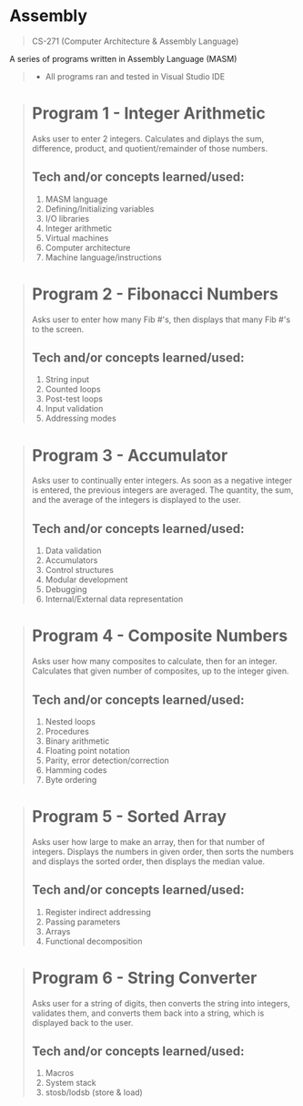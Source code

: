 # Assembly

> CS-271 (Computer Architecture & Assembly Language)

A series of programs written in Assembly Language (MASM)  
> - All programs ran and tested in Visual Studio IDE

> # Program 1 - Integer Arithmetic
> Asks user to enter 2 integers. Calculates and diplays the sum, difference, product, and quotient/remainder of those numbers.
> ## Tech and/or concepts learned/used:  
> 1. MASM language  
> 2. Defining/Initializing variables  
> 3. I/O libraries  
> 4. Integer arithmetic  
> 5. Virtual machines  
> 6. Computer architecture  
> 7. Machine language/instructions

> # Program 2 - Fibonacci Numbers
> Asks user to enter how many Fib #'s, then displays that many Fib #'s to the screen.
> ## Tech and/or concepts learned/used:  
> 1. String input  
> 2. Counted loops  
> 3. Post-test loops  
> 4. Input validation  
> 5. Addressing modes

> # Program 3 - Accumulator
> Asks user to continually enter integers. As soon as a negative integer is entered, the previous integers are averaged. The quantity, the sum, and the average of the integers is displayed to the user.
> ## Tech and/or concepts learned/used:  
> 1. Data validation  
> 2. Accumulators  
> 3. Control structures  
> 4. Modular development  
> 5. Debugging  
> 6. Internal/External data representation

> # Program 4 - Composite Numbers
> Asks user how many composites to calculate, then for an integer. Calculates that given number of composites, up to the integer given.
> ## Tech and/or concepts learned/used:  
> 1. Nested loops  
> 2. Procedures  
> 3. Binary arithmetic  
> 4. Floating point notation  
> 5. Parity, error detection/correction  
> 6. Hamming codes  
> 7. Byte ordering

> # Program 5 - Sorted Array
> Asks user how large to make an array, then for that number of integers. Displays the numbers in given order, then sorts the numbers and displays the sorted order, then displays the median value.
> ## Tech and/or concepts learned/used:  
> 1. Register indirect addressing  
> 2. Passing parameters  
> 3. Arrays  
> 4. Functional decomposition

> # Program 6 - String Converter
> Asks user for a string of digits, then converts the string into integers, validates them, and converts them back into a string, which is displayed back to the user.
> ## Tech and/or concepts learned/used:  
> 1. Macros  
> 2. System stack  
> 3. stosb/lodsb (store & load)
